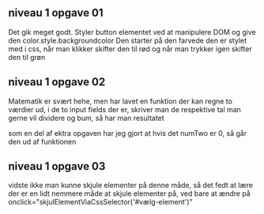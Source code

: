 ## niveau 1 opgave 01
Det gik meget godt. Styler button elementet ved at manipulere DOM og give den color.style.backgroundcolor
Den starter på den farvede den er stylet med i css, når man klikker skifter den til rød og når man trykker igen skifter den til grøn

## niveau 1 opgave 02
Matematik er svært hehe, men har lavet en funktion der kan regne to værdier ud, i de to input fields der er, skriver man de respektive tal man gerne vil dividere og bum, så har man resultatet

som en del af ektra opgaven har jeg gjort at hvis det numTwo er 0, så går den ud af funktionen

## niveau 1 opgave 03
vidste ikke man kunne skjule elementer på denne måde, så det fedt at lære der er en lidt nemmere måde at skjule elementer på, ved bare at ændre på
onclick="skjulElementViaCssSelector('#vælg-element')"